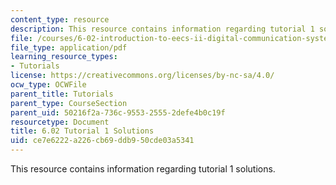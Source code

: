 ```yaml
---
content_type: resource
description: This resource contains information regarding tutorial 1 solutions.
file: /courses/6-02-introduction-to-eecs-ii-digital-communication-systems-fall-2012/ce7e6222a226cb69ddb950cde03a5341_MIT6_02F12_tutor01_sol.pdf
file_type: application/pdf
learning_resource_types:
- Tutorials
license: https://creativecommons.org/licenses/by-nc-sa/4.0/
ocw_type: OCWFile
parent_title: Tutorials
parent_type: CourseSection
parent_uid: 50216f2a-736c-9553-2555-2defe4b0c19f
resourcetype: Document
title: 6.02 Tutorial 1 Solutions
uid: ce7e6222-a226-cb69-ddb9-50cde03a5341
---
```

This resource contains information regarding tutorial 1 solutions.